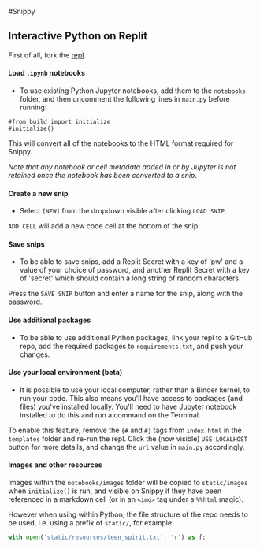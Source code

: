 #Snippy

## Interactive Python on Replit

First of all, fork the [repl](https://replit.com/@datadesigns/snippy). 

#### Load `.ipynb` notebooks
- To use existing Python Jupyter notebooks, add them to the `notebooks` folder, and then uncomment the following lines in `main.py` before running:
```
#from build import initialize
#initialize()
```

This will convert all of the notebooks to the HTML format required for Snippy. 

*Note that any notebook or cell metadata added in or by Jupyter is not retained once the notebook has been converted to a snip*.

#### Create a new snip

- Select `[NEW]` from the dropdown visible after clicking `LOAD SNIP`.

`ADD CELL` will add a new code cell at the bottom of the snip.

#### Save snips

- To be able to save snips, add a Replit Secret with a key of 'pw' and a value of your choice of password, and another Replit Secret with a key of 'secret' which should contain a long string of random characters.

Press the `SAVE SNIP` button and enter a name for the snip, along with the password.

#### Use additional packages

- To be able to use additional Python packages, link your repl to a GitHub repo, add the required packages to `requirements.txt`, and push your changes.


#### Use your local environment (beta)

- It is possible to use your local computer, rather than a Binder kernel, to run your code. This also means you'll have access to packages (and files) you've installed locally. You'll need to have Jupyter notebook installed to do this and run a command on the Terminal.

To enable this feature, remove the `{#` and `#}` tags from `index.html` in the `templates` folder and re-run the repl. Click the (now visible) `USE LOCALHOST` button for more details, and change the `url` value in `main.py` accordingly.


#### Images and other resources

Images within the `notebooks/images` folder will be copied to `static/images` when `initialize()` is run, and visible on Snippy if they have been referenced in a markdown cell (or in an `<img>` tag under a `%%html` magic).

However when using within Python, the file structure of the repo needs to be used, i.e. using a prefix of `static/`, for example:

```python
with open('static/resources/teen_spirit.txt', 'r') as f:
```




